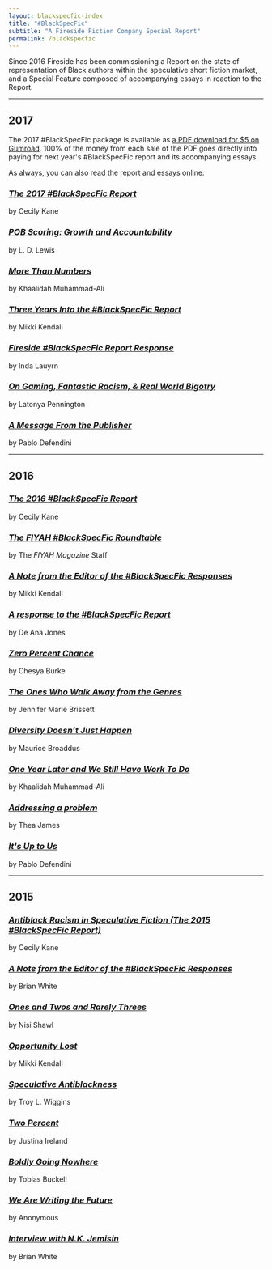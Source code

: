 ```yaml
---
layout: blackspecfic-index
title: "#BlackSpecFic"
subtitle: "A Fireside Fiction Company Special Report"
permalink: /blackspecfic
---
```

Since 2016 Fireside has been commissioning a Report on the state of representation of Black authors within the speculative short fiction market, and a Special Feature composed of accompanying essays in reaction to the Report.

----

## 2017
The 2017 #BlackSpecFic package is available as [a PDF download for $5 on Gumroad](https://gumroad.com/l/blackspecfic). 100% of the money from each sale of the PDF goes directly into paying for next year's #BlackSpecFic report and its accompanying essays.

As always, you can also read the report and essays online:

### [_The 2017 #BlackSpecFic Report_](/blackspecfic-2017)
by Cecily Kane

### [_POB Scoring: Growth and Accountability_](/pob-scoring-growth-and-accountability)
by L. D. Lewis

### [_More Than Numbers_](/more-than-numbers)
by Khaalidah Muhammad-Ali

### [_Three Years Into the #BlackSpecFic Report_](/three-years-into-the-blackspecfic-report)
by Mikki Kendall

### [_Fireside #BlackSpecFic Report Response_](/fireside-blackspecfic-report-response)
by Inda Lauyrn

### [_On Gaming, Fantastic Racism, & Real World Bigotry_](/on-gaming-fantastic-racism-and-real-world-bigotry)
by Latonya Pennington

### [_A Message From the Publisher_](/a-message-from-the-publisher)
by Pablo Defendini

----

## 2016

### [_The 2016 #BlackSpecFic Report_](/blackspecfic-2016)
by Cecily Kane

### [_The FIYAH #BlackSpecFic Roundtable_](/fiyah-roundtable)
by The _FIYAH Magazine_ Staff

### [_A Note from the Editor of the #BlackSpecFic Responses_](/a-note-from-the-editor-of-the-blackspecfic-responses)
by Mikki Kendall

### [_A response to the #BlackSpecFic Report_](/a-response-to-the-blackspecfic-report)
by De Ana Jones

### [_Zero Percent Chance_](/zero-percent-chance)
by Chesya Burke

### [_The Ones Who Walk Away from the Genres_](/the-ones-who-walk-away-from-the-genre)
by Jennifer Marie Brissett

### [_Diversity Doesn’t Just Happen_](/diversity-doesn't-just-happen)
by Maurice Broaddus

### [_One Year Later and We Still Have Work To Do_](/one-year-later)
by Khaalidah Muhammad-Ali

### [_Addressing a problem_](/addressing-a-problem)
by Thea James

### [_It's Up to Us_](/its-up-to-us)
by Pablo Defendini

----

## 2015

### [_Antiblack Racism in Speculative Fiction (The 2015 #BlackSpecFic Report)_](/blackspecfic-2015)
by Cecily Kane

### [_A Note from the Editor of the #BlackSpecFic Responses_](/fiction-we-have-a-problem)
by Brian White

### [_Ones and Twos and Rarely Threes_](/ones-and-twos-and-rarely-threes)
by Nisi Shawl

### [_Opportunity Lost_](/opportunity-lost)
by Mikki Kendall

### [_Speculative Antiblackness_](/speculative-antiblackness)
by Troy L. Wiggins

### [_Two Percent_](/two-percent)
by Justina Ireland

### [_Boldly Going Nowhere_](/boldly-going-nowhere)
by Tobias Buckell

### [_We Are Writing the Future_](/we-are-writing-the-future)
by Anonymous

### [_Interview with N.K. Jemisin_](/interview-with-n-k-jemisin)
by Brian White
